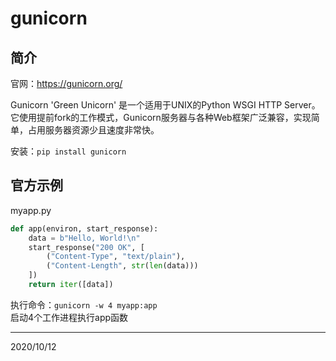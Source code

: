 # gunicorn

## 简介
官网：https://gunicorn.org/  

Gunicorn 'Green Unicorn' 是一个适用于UNIX的Python WSGI HTTP Server。它使用提前fork的工作模式，Gunicorn服务器与各种Web框架广泛兼容，实现简单，占用服务器资源少且速度非常快。  

安装：`pip install gunicorn`  


## 官方示例
myapp.py  
```python
def app(environ, start_response):
    data = b"Hello, World!\n"
    start_response("200 OK", [
        ("Content-Type", "text/plain"),
        ("Content-Length", str(len(data)))
    ])
    return iter([data])
```

执行命令：`gunicorn -w 4 myapp:app`  
启动4个工作进程执行app函数  


---
2020/10/12  
